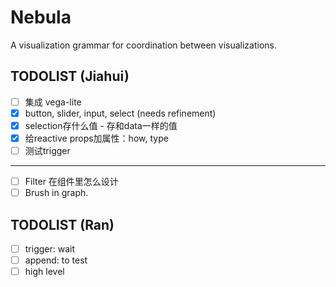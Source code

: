 # Nebula
A visualization grammar for coordination between visualizations.

## TODOLIST (Jiahui)
- [ ] 集成 vega-lite
- [x] button, slider, input, select (needs refinement)
- [x] selection存什么值 - 存和data一样的值
- [x] 给reactive props加属性：how, type
- [ ] 测试trigger

---

- [ ] Filter 在组件里怎么设计
- [ ] Brush in graph.

## TODOLIST (Ran)
- [ ] trigger: wait
- [ ] append: to test
- [ ] high level

